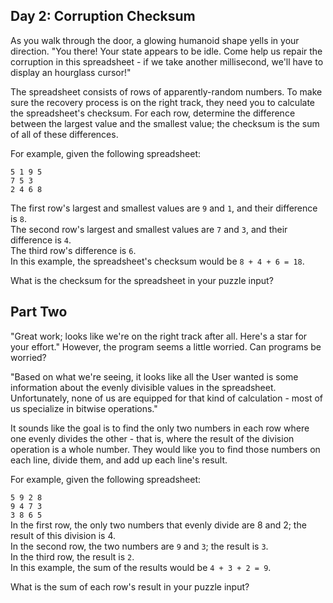 ## Day 2: Corruption Checksum

As you walk through the door, a glowing humanoid shape yells in your direction. "You there! Your state appears to be idle. Come help us repair the corruption in this spreadsheet - if we take another millisecond, we'll have to display an hourglass cursor!"

The spreadsheet consists of rows of apparently-random numbers. To make sure the recovery process is on the right track, they need you to calculate the spreadsheet's checksum. For each row, determine the difference between the largest value and the smallest value; the checksum is the sum of all of these differences.

For example, given the following spreadsheet:

`5 1 9 5`  
`7 5 3`  
`2 4 6 8`  

The first row's largest and smallest values are `9` and `1`, and their difference is `8`.  
The second row's largest and smallest values are `7` and `3`, and their difference is `4`.  
The third row's difference is `6`.  
In this example, the spreadsheet's checksum would be `8 + 4 + 6 = 18`.  

What is the checksum for the spreadsheet in your puzzle input?

## Part Two

"Great work; looks like we're on the right track after all. Here's a star for your effort." However, the program seems a little worried. Can programs be worried?

"Based on what we're seeing, it looks like all the User wanted is some information about the evenly divisible values in the spreadsheet. Unfortunately, none of us are equipped for that kind of calculation - most of us specialize in bitwise operations."

It sounds like the goal is to find the only two numbers in each row where one evenly divides the other - that is, where the result of the division operation is a whole number. They would like you to find those numbers on each line, divide them, and add up each line's result.

For example, given the following spreadsheet:

`5 9 2 8`  
`9 4 7 3`  
`3 8 6 5`  
In the first row, the only two numbers that evenly divide are 8 and 2; the result of this division is 4.  
In the second row, the two numbers are `9` and `3`; the result is `3`.  
In the third row, the result is `2`.  
In this example, the sum of the results would be `4 + 3 + 2 = 9`.  

What is the sum of each row's result in your puzzle input?
